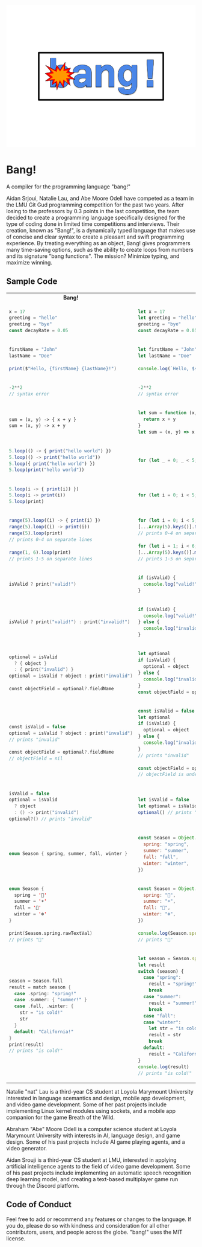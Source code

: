 ![a logo for the programming language bang!, it is big blue bubble letters with a small cartoon explosion coming from the b](docs/logo.png "Logo")

# Bang!

A compiler for the programming language "bang!"

Aidan Srjoui, Natalie Lau, and Abe Moore Odell have competed as a team in the LMU Git Gud programming competition for the past two years. After losing to the professors by 0.3 points in the last competition, the team decided to create a programming language specifically designed for the type of coding done in limited time competitions and interviews. Their creation, known as "Bang!", is a dynamically typed language that makes use of concise and clear syntax to create a pleasant and swift programming experience. By treating everything as an object, Bang! gives programmers many time-saving options, such as the ability to create loops from numbers and its signature "bang functions". The mission? Minimize typing, and maximize winning.

## Sample Code

<table>
<tr>
<th>Bang!</th>
<th>javascript</th>
</tr>
<tr>
<td>

```javascript
x = 17
greeting = "hello"
greeting = "bye"
const decayRate = 0.05
```

</td>
<td>

```javascript
let x = 17
let greeting = "hello"
greeting = "bye"
const decayRate = 0.05
```

</td>
</tr>
<tr></tr>
<tr>
<td>

```cs
firstName = "John"
lastName = "Doe"

print($"Hello, {firstName} {lastName}!")
```

</td>
<td>

```javascript
let firstName = "John"
let lastName = "Doe"

console.log(`Hello, ${firstName} ${lastName}!`)
```

</td>
</tr>
<tr></tr>
<tr>
<td>

```javascript
-2**2
// syntax error
```

</td>
<td>

```javascript
-2**2
// syntax error
```

</td>
</tr>
<tr></tr>
<tr>
<td>

```
sum = (x, y) -> { x + y }
sum = (x, y) -> x + y
```

</td>
<td>

```javascript
let sum = function (x, y) {
  return x + y
}
let sum = (x, y) => x + y
```

</td>
</tr>
<tr></tr>
<tr>
<td>

```javascript
5.loop(() -> { print("hello world") })
5.loop(() -> print("hello world"))
5.loop({ print("hello world") })
5.loop(print("hello world"))
```

</td>
<td>

```javascript
for (let _ = 0; _ < 5; _++) console.log("hello world")
```

</td>
</tr>
<tr></tr>
<tr>
<td>

```javascript
5.loop(i -> { print(i)) })
5.loop(i -> print(i))
5.loop(print)
```

</td>
<td>

```javascript
for (let i = 0; i < 5; i++) console.log(i)
```

</td>
</tr>
<tr></tr>
<tr>
<td>

```javascript
range(5).loop((i) -> { print(i) })
range(5).loop((i) -> print(i))
range(5).loop(print)
// prints 0-4 on separate lines

range(1, 6).loop(print)
// prints 1-5 on separate lines
```

</td>
<td>

```javascript
for (let i = 0; i < 5; i++) console.log(i)
[...Array(5).keys()].forEach(i => console.log(i))
// prints 0-4 on separate lines

for (let i = 1; i < 6; i++) console.log(i)
[...Array(5).keys()].map(i => i + 1).forEach(i => console.log(i))
// prints 1-5 on separate lines
```

</td>
</tr>
<tr></tr>
<tr>
<td>

```swift
isValid ? print("valid!")
```

</td>
<td>

```javascript
if (isValid) {
  console.log("valid!")
}
```

</td>
</tr>
<tr></tr>
<tr>
<td>

```swift
isValid ? print("valid!") : print("invalid!")
```

</td>
<td>

```javascript
if (isValid) {
  console.log("valid!")
} else {
  console.log("invalid!")
}
```

</td>
</tr>
<tr></tr>
<tr>
<td>

```swift
optional = isValid
  ? { object }
  : { print("invalid") }
optional = isValid ? object : print("invalid")

const objectField = optional?.fieldName
```

</td>
<td>

```javascript
let optional
if (isValid) {
  optional = object
} else {
  console.log("invalid")
}
const objectField = optional?.fieldName
```

</td>
</tr>
<tr></tr>
<tr>
<td>

```swift
const isValid = false
optional = isValid ? object : print("invalid")
// prints "invalid"

const objectField = optional?.fieldName
// objectField = nil
```

</td>
<td>

```javascript
const isValid = false
let optional
if (isValid) {
  optional = object
} else {
  console.log("invalid")
}
// prints "invalid"

const objectField = optional?.fieldName
// objectField is undefined
```

</td>
</tr>
<tr></tr>
<tr>
<td>

```swift
isValid = false
optional = isValid
  ? object
  : () -> print("invalid")
optional?() // prints "invalid"
```

</td>
<td>

```javascript
let isValid = false
let optional = isValid ? object : () => console.log("invalid")
optional() // prints "invalid"
```

</td>
</tr>
<tr></tr>
<tr>
<td>

```swift
enum Season { spring, summer, fall, winter }
```

</td>
<td>

```javascript
const Season = Object.freeze({
  spring: "spring",
  summer: "summer",
  fall: "fall",
  winter: "winter",
})
```

</td>
</tr>
<tr></tr>
<tr>
<td>

```swift
enum Season {
  spring = '🌷'
  summer = '☀️'
  fall = '🍁'
  winter = '❄️'
}

print(Season.spring.rawTextVal)
// prints "🌷"
```

</td>
<td>

```javascript
const Season = Object.freeze({
  spring: "🌷",
  summer: "☀️",
  fall: "🍁",
  winter: "❄️",
})

console.log(Season.spring)
// prints "🌷"
```

</td>
</tr>
<tr></tr>
<tr>
<td>

```swift
season = Season.fall
result = match season {
  case .spring: "spring!"
  case .summer: { "summer!" }
  case .fall, .winter: {
    str = "is cold!"
    str
  }
  default: "California!"
}
print(result)
// prints "is cold!"
```

</td>
<td>

```javascript
let season = Season.spring
let result
switch (season) {
  case "spring":
    result = "spring!"
    break
  case "summer":
    result = "summer!"
    break
  case "fall":
  case "winter":
    let str = "is cold!"
    result = str
    break
  default:
    result = "California!"
}
console.log(result)
// prints "is cold!"
```

</td>
</tr>
</table>

Natalie "nat" Lau is a third-year CS student at Loyola Marymount University interested in language scemantics and design, mobile app development, and video game development. Some of her past projects include implementing Linux kernel modules using sockets, and a mobile app companion for the game Breath of the Wild.

Abraham "Abe" Moore Odell is a computer science student at Loyola Marymount University with interests in AI, language design, and game design. Some of his past projects include AI game playing agents, and a video generator.

Aidan Srouji is a third-year CS student at LMU, interested in applying artificial intelligence agents to the field of video game development. Some of his past projects include implementing an automatic speech recognition deep learning model, and creating a text-based multiplayer game run through the Discord platform.

## Code of Conduct

Feel free to add or recommend any features or changes to the language. If you do, please do so with kindness and consideration for all other contributors, users, and people across the globe. "bang!" uses the MIT license.
